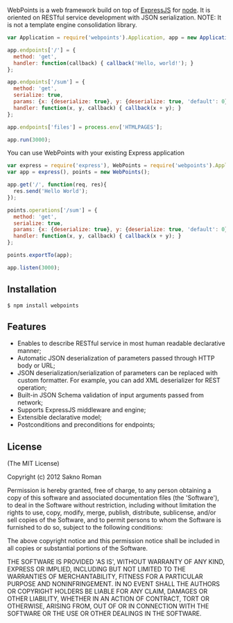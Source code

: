 WebPoints is a web framework build on top of [ExpressJS](http://expressjs.com/) for [node](http://nodejs.org). It is oriented on RESTful service development with JSON serialization. NOTE: It is not a template engine consolidation library.

```js
var Application = require('webpoints').Application, app = new Application();

app.endpoints['/'] = {
  method: 'get',
  handler: function(callback) { callback('Hello, world!'); }
};

app.endpoints['/sum'] = {
  method: 'get',
  serialize: true,
  params: {x: {deserialize: true}, y: {deserialize: true, 'default': 0}},
  handler: function(x, y, callback) { callback(x + y); }
};

app.endpoints['files'] = process.env['HTMLPAGES'];

app.run(3000);
```

You can use WebPoints with your existing Express application

```js
var express = require('express'), WebPoints = require('webpoints').Application;
var app = express(), points = new WebPoints();

app.get('/', function(req, res){
  res.send('Hello World');
});

points.operations['/sum'] = {
  method: 'get',
  serialize: true,
  params: {x: {deserialize: true}, y: {deserialize: true, 'default': 0}},
  handler: function(x, y, callback) { callback(x + y); }
};

points.exportTo(app);

app.listen(3000);

```

## Installation

    $ npm install webpoints

## Features

   * Enables to describe RESTful service in most human readable declarative manner;
   * Automatic JSON deserialization of parameters passed through HTTP body or URL;
   * JSON deserialization/serialization of parameters can be replaced with custom formatter. For example, you can add XML deserializer for REST operation;
   * Built-in JSON Schema validation of input arguments passed from network;
   * Supports ExpressJS middleware and engine;
   * Extensible declarative model;
   * Postconditions and preconditions for endpoints;

## License 

(The MIT License)

Copyright (c) 2012 Sakno Roman

Permission is hereby granted, free of charge, to any person obtaining
a copy of this software and associated documentation files (the
'Software'), to deal in the Software without restriction, including
without limitation the rights to use, copy, modify, merge, publish,
distribute, sublicense, and/or sell copies of the Software, and to
permit persons to whom the Software is furnished to do so, subject to
the following conditions:

The above copyright notice and this permission notice shall be
included in all copies or substantial portions of the Software.

THE SOFTWARE IS PROVIDED 'AS IS', WITHOUT WARRANTY OF ANY KIND,
EXPRESS OR IMPLIED, INCLUDING BUT NOT LIMITED TO THE WARRANTIES OF
MERCHANTABILITY, FITNESS FOR A PARTICULAR PURPOSE AND NONINFRINGEMENT.
IN NO EVENT SHALL THE AUTHORS OR COPYRIGHT HOLDERS BE LIABLE FOR ANY
CLAIM, DAMAGES OR OTHER LIABILITY, WHETHER IN AN ACTION OF CONTRACT,
TORT OR OTHERWISE, ARISING FROM, OUT OF OR IN CONNECTION WITH THE
SOFTWARE OR THE USE OR OTHER DEALINGS IN THE SOFTWARE.

